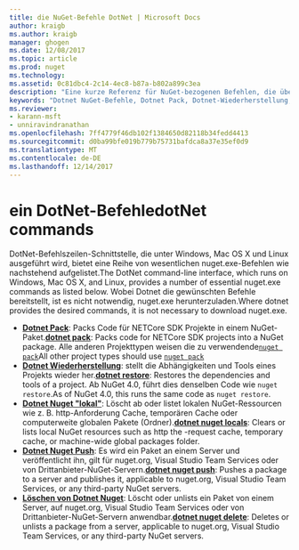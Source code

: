```yaml
---
title: die NuGet-Befehle DotNet | Microsoft Docs
author: kraigb
ms.author: kraigb
manager: ghogen
ms.date: 12/08/2017
ms.topic: article
ms.prod: nuget
ms.technology: 
ms.assetid: 0c81dbc4-2c14-4ec8-b87a-b802a899c3ea
description: "Eine kurze Referenz für NuGet-bezogenen Befehlen, die über die Befehlszeilenschnittstelle Dotnet."
keywords: "Dotnet NuGet-Befehle, Dotnet Pack, Dotnet-Wiederherstellung, Dotnet Nuget \"lokal\", Dotnet NuGet-Push, Dotnet NuGet-löschen"
ms.reviewer:
- karann-msft
- unniravindranathan
ms.openlocfilehash: 7ff4779f46db102f1384650d82118b34fedd4413
ms.sourcegitcommit: d0ba99bfe019b779b75731bafdca8a37e35ef0d9
ms.translationtype: MT
ms.contentlocale: de-DE
ms.lasthandoff: 12/14/2017
---
```

# <a name="dotnet-commands"></a><span data-ttu-id="e2a65-104">ein DotNet-Befehle</span><span class="sxs-lookup"><span data-stu-id="e2a65-104">dotNet commands</span></span>

<span data-ttu-id="e2a65-105">DotNet-Befehlszeilen-Schnittstelle, die unter Windows, Mac OS X und Linux ausgeführt wird, bietet eine Reihe von wesentlichen nuget.exe-Befehlen wie nachstehend aufgelistet.</span><span class="sxs-lookup"><span data-stu-id="e2a65-105">The DotNet command-line interface, which runs on Windows, Mac OS X, and Linux, provides a number of essential nuget.exe commands as listed below.</span></span> <span data-ttu-id="e2a65-106">Wobei Dotnet die gewünschten Befehle bereitstellt, ist es nicht notwendig, nuget.exe herunterzuladen.</span><span class="sxs-lookup"><span data-stu-id="e2a65-106">Where dotnet provides the desired commands, it is not necessary to download nuget.exe.</span></span>

- <span data-ttu-id="e2a65-107">[**Dotnet Pack**](https://docs.microsoft.com/dotnet/core/tools/dotnet-pack?tabs=netcore2x): Packs Code für NETCore SDK Projekte in einem NuGet-Paket.</span><span class="sxs-lookup"><span data-stu-id="e2a65-107">[**dotnet pack**](https://docs.microsoft.com/dotnet/core/tools/dotnet-pack?tabs=netcore2x): Packs code for NETCore SDK projects into a NuGet package.</span></span> <span data-ttu-id="e2a65-108">Alle anderen Projekttypen weisen die zu verwendende[`nuget pack`](cli-ref-pack.md)</span><span class="sxs-lookup"><span data-stu-id="e2a65-108">All other project types should use [`nuget pack`](cli-ref-pack.md)</span></span>
- <span data-ttu-id="e2a65-109">[**Dotnet Wiederherstellung**](https://docs.microsoft.com/dotnet/core/tools/dotnet-restore?tabs=netcore2x): stellt die Abhängigkeiten und Tools eines Projekts wieder her.</span><span class="sxs-lookup"><span data-stu-id="e2a65-109">[**dotnet restore**](https://docs.microsoft.com/dotnet/core/tools/dotnet-restore?tabs=netcore2x): Restores the dependencies and tools of a project.</span></span> <span data-ttu-id="e2a65-110">Ab NuGet 4.0, führt dies denselben Code wie `nuget restore`.</span><span class="sxs-lookup"><span data-stu-id="e2a65-110">As of NuGet 4.0, this runs the same code as `nuget restore`.</span></span>
- <span data-ttu-id="e2a65-111">[**Dotnet Nuget "lokal"**](https://docs.microsoft.com/dotnet/core/tools/dotnet-nuget-locals): Löscht ab oder listet lokalen NuGet-Ressourcen wie z. B. http-Anforderung Cache, temporären Cache oder computerweite globalen Pakete (Ordner).</span><span class="sxs-lookup"><span data-stu-id="e2a65-111">[**dotnet nuget locals**](https://docs.microsoft.com/dotnet/core/tools/dotnet-nuget-locals): Clears or lists local NuGet resources such as http the -request cache, temporary cache, or machine-wide global packages folder.</span></span>
- <span data-ttu-id="e2a65-112">[**Dotnet Nuget Push**](https://docs.microsoft.com/dotnet/core/tools/dotnet-nuget-push): Es wird ein Paket an einem Server und veröffentlicht ihn, gilt für nuget.org, Visual Studio Team Services oder von Drittanbieter-NuGet-Servern.</span><span class="sxs-lookup"><span data-stu-id="e2a65-112">[**dotnet nuget push**](https://docs.microsoft.com/dotnet/core/tools/dotnet-nuget-push): Pushes a package to a server and publishes it, applicable to nuget.org, Visual Studio Team Services, or any third-party NuGet servers.</span></span>
- <span data-ttu-id="e2a65-113">[**Löschen von Dotnet Nuget**](https://docs.microsoft.com/dotnet/core/tools/dotnet-nuget-delete): Löscht oder unlists ein Paket von einem Server, auf nuget.org, Visual Studio Team Services oder von Drittanbieter-NuGet-Servern anwendbar.</span><span class="sxs-lookup"><span data-stu-id="e2a65-113">[**dotnet nuget delete**](https://docs.microsoft.com/dotnet/core/tools/dotnet-nuget-delete): Deletes or unlists a package from a  server, applicable to nuget.org, Visual Studio Team Services, or any third-party NuGet servers.</span></span>
